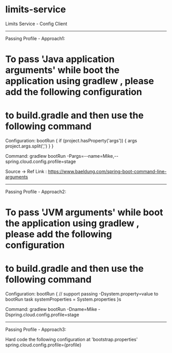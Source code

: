 # limits-service
Limits Service - Config Client

-------------------------------------------------------------------------------------------------------------------------
Passing Profile - Approach1:

# To pass 'Java application arguments' while boot the application using gradlew , please add the following configuration
# to build.gradle and then use the following command
Configuration:
bootRun {
	if (project.hasProperty('args')) {
		args project.args.split(',')
	}
}

Command:
gradlew bootRun -Pargs=--name=Mike,--spring.cloud.config.profile=stage

Source -> Ref Link : https://www.baeldung.com/spring-boot-command-line-arguments

-------------------------------------------------------------------------------------------------------------------------

Passing Profile - Approach2:

# To pass 'JVM arguments' while boot the application using gradlew , please add the following configuration
# to build.gradle and then use the following command
Configuration:
bootRun {
	// support passing -Dsystem.property=value to bootRun task
	systemProperties = System.properties
}s

Command:
gradlew bootRun -Dname=Mike -Dspring.cloud.config.profile=stage

-------------------------------------------------------------------------------------------------------------------------
Passing Profile - Approach3:

Hard code the following configuration at 'bootstrap.properties'
spring.cloud.config.profile={profile} 